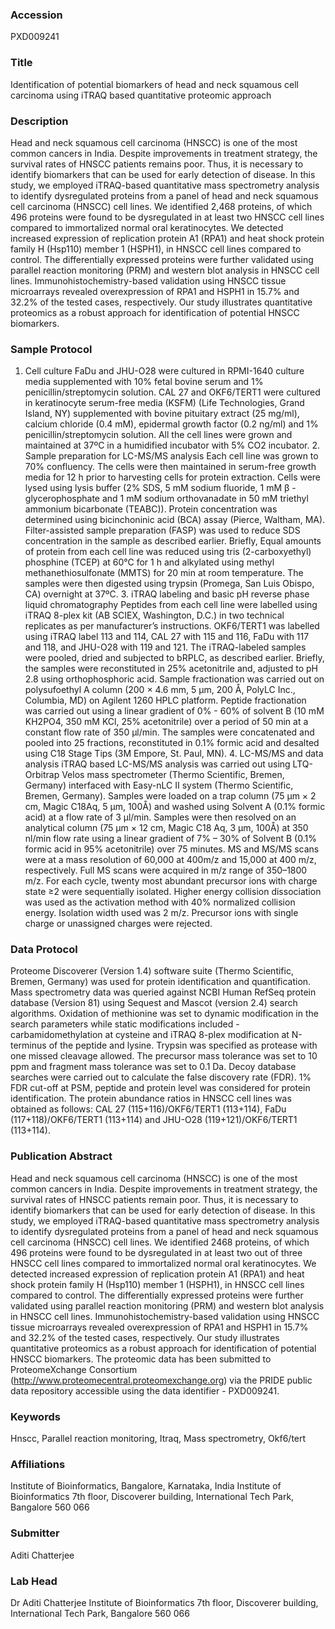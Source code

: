 ### Accession
PXD009241

### Title
Identification of potential biomarkers of head and neck squamous cell carcinoma using iTRAQ based quantitative proteomic approach

### Description
Head and neck squamous cell carcinoma (HNSCC) is one of the most common cancers in India. Despite improvements in treatment strategy, the survival rates of HNSCC patients remains poor. Thus, it is necessary to identify biomarkers that can be used for early detection of disease. In this study, we employed iTRAQ-based quantitative mass spectrometry analysis to identify dysregulated proteins from a panel of head and neck squamous cell carcinoma (HNSCC) cell lines. We identified 2,468 proteins, of which 496 proteins were found to be dysregulated in at least two HNSCC cell lines compared to immortalized normal oral keratinocytes. We detected increased expression of replication protein A1 (RPA1) and heat shock protein family H (Hsp110) member 1 (HSPH1), in HNSCC cell lines compared to control. The differentially expressed proteins were further validated using parallel reaction monitoring (PRM) and western blot analysis in HNSCC cell lines. Immunohistochemistry-based validation using HNSCC tissue microarrays revealed overexpression of RPA1 and HSPH1 in 15.7% and 32.2% of the tested cases, respectively. Our study illustrates quantitative proteomics as a robust approach for identification of potential HNSCC biomarkers.

### Sample Protocol
1. Cell culture FaDu and JHU-O28 were cultured in RPMI-1640 culture media supplemented with 10% fetal bovine serum and 1% penicillin/streptomycin solution. CAL 27 and OKF6/TERT1 were cultured in keratinocyte serum-free media (KSFM) (Life Technologies, Grand Island, NY) supplemented with bovine pituitary extract (25 mg/ml), calcium chloride (0.4 mM), epidermal growth factor (0.2 ng/ml) and 1% penicillin/streptomycin solution. All the cell lines were grown and maintained at 37ºC in a humidified incubator with 5% CO2 incubator.   2. Sample preparation for LC-MS/MS analysis Each cell line was grown to 70% confluency. The cells were then maintained in serum-free growth media for 12 h prior to harvesting cells for protein extraction. Cells were lysed using lysis buffer (2% SDS, 5 mM sodium fluoride, 1 mM β -glycerophosphate and 1 mM sodium orthovanadate in 50 mM triethyl ammonium bicarbonate (TEABC)). Protein concentration was determined using bicinchoninic acid (BCA) assay (Pierce, Waltham, MA). Filter-assisted sample preparation (FASP) was used to reduce SDS concentration in the sample as described earlier. Briefly, Equal amounts of protein from each cell line was reduced using tris (2-carboxyethyl) phosphine (TCEP) at 60°C for 1 h and alkylated using methyl methanethiosulfonate (MMTS) for 20 min at room temperature. The samples were then digested using trypsin (Promega, San Luis Obispo, CA) overnight at 37ºC.   3. iTRAQ labeling and basic pH reverse phase liquid chromatography Peptides from each cell line were labelled using iTRAQ 8-plex kit (AB SCIEX, Washington, D.C.) in two technical replicates as per manufacturer’s instructions. OKF6/TERT1 was labelled using iTRAQ label 113 and 114, CAL 27 with 115 and 116, FaDu with 117 and 118, and JHU-O28 with 119 and 121. The iTRAQ-labeled samples were pooled, dried and subjected to bRPLC, as described earlier. Briefly, the samples were reconstituted in 25% acetonitrile and, adjusted to pH 2.8 using orthophosphoric acid. Sample fractionation was carried out on polysufoethyl A column (200 × 4.6 mm, 5 μm, 200 Å, PolyLC Inc., Columbia, MD) on Agilent 1260 HPLC platform. Peptide fractionation was carried out using a linear gradient of 0% - 60% of solvent B (10 mM KH2PO4, 350 mM KCl, 25% acetonitrile) over a period of 50 min at a constant flow rate of 350 μl/min. The samples were concatenated and pooled into 25 fractions, reconstituted in 0.1% formic acid and desalted using C18 Stage Tips (3M Empore, St. Paul, MN).  4. LC-MS/MS and data analysis iTRAQ based LC-MS/MS analysis was carried out using LTQ-Orbitrap Velos mass spectrometer (Thermo Scientific, Bremen, Germany) interfaced with Easy-nLC II system (Thermo Scientific, Bremen, Germany). Samples were loaded on a trap column (75 μm × 2 cm, Magic C18Aq, 5 μm, 100Å) and washed using Solvent A (0.1% formic acid) at a flow rate of 3 μl/min. Samples were then resolved on an analytical column (75 μm × 12 cm, Magic C18 Aq, 3 μm, 100Å) at 350 nl/min flow rate using a linear gradient of 7% – 30% of Solvent B (0.1% formic acid in 95% acetonitrile) over 75 minutes. MS and MS/MS scans were at a mass resolution of 60,000 at 400m/z and 15,000 at 400 m/z, respectively. Full MS scans were acquired in m/z range of 350–1800 m/z. For each cycle, twenty most abundant precursor ions with charge state ≥2 were sequentially isolated. Higher energy collision dissociation was used as the activation method with 40% normalized collision energy. Isolation width used was 2 m/z. Precursor ions with single charge or unassigned charges were rejected.

### Data Protocol
Proteome Discoverer (Version 1.4) software suite (Thermo Scientific, Bremen, Germany) was used for protein identification and quantification. Mass spectrometry data was queried against NCBI Human RefSeq protein database (Version 81) using Sequest and Mascot (version 2.4) search algorithms. Oxidation of methionine was set to dynamic modification in the search parameters while static modifications included - carbamidomethylation at cysteine and iTRAQ 8-plex modification at N-terminus of the peptide and lysine. Trypsin was specified as protease with one missed cleavage allowed. The precursor mass tolerance was set to 10 ppm and fragment mass tolerance was set to 0.1 Da. Decoy database searches were carried out to calculate the false discovery rate (FDR). 1% FDR cut-off at PSM, peptide and protein level was considered for protein identification. The protein abundance ratios in HNSCC cell lines was obtained as follows: CAL 27 (115+116)/OKF6/TERT1 (113+114), FaDu (117+118)/OKF6/TERT1 (113+114) and JHU-O28 (119+121)/OKF6/TERT1 (113+114).

### Publication Abstract
Head and neck squamous cell carcinoma (HNSCC) is one of the most common cancers in India. Despite improvements in treatment strategy, the survival rates of HNSCC patients remain poor. Thus, it is necessary to identify biomarkers that can be used for early detection of disease. In this study, we employed iTRAQ-based quantitative mass spectrometry analysis to identify dysregulated proteins from a panel of head and neck squamous cell carcinoma (HNSCC) cell lines. We identified 2468 proteins, of which 496 proteins were found to be dysregulated in at least two out of three HNSCC cell lines compared to immortalized normal oral keratinocytes. We detected increased expression of replication protein A1 (RPA1) and heat shock protein family H (Hsp110) member 1 (HSPH1), in HNSCC cell lines compared to control. The differentially expressed proteins were further validated using parallel reaction monitoring (PRM) and western blot analysis in HNSCC cell lines. Immunohistochemistry-based validation using HNSCC tissue microarrays revealed overexpression of RPA1 and HSPH1 in 15.7% and 32.2% of the tested cases, respectively. Our study illustrates quantitative proteomics as a robust approach for identification of potential HNSCC biomarkers. The proteomic data has been submitted to ProteomeXchange Consortium (http://www.proteomecentral.proteomexchange.org) via the PRIDE public data repository accessible using the data identifier - PXD009241.

### Keywords
Hnscc, Parallel reaction monitoring, Itraq, Mass spectrometry, Okf6/tert

### Affiliations
Institute of Bioinformatics, Bangalore, Karnataka, India
Institute of Bioinformatics 7th floor, Discoverer building, International Tech Park, Bangalore 560 066

### Submitter
Aditi Chatterjee

### Lab Head
Dr Aditi Chatterjee
Institute of Bioinformatics 7th floor, Discoverer building, International Tech Park, Bangalore 560 066


